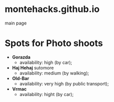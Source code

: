 # montehacks.github.io
main page

# Spots for Photo shoots

* **Gorazda**
   * availability: high (by car);
* **Haj Hehaj** sutomore
   * availability: medium (by walking);
* **Old-Bar**
   * availability: very high (by public transport);
* **Vrmac**
   * availability: hight (by car);
